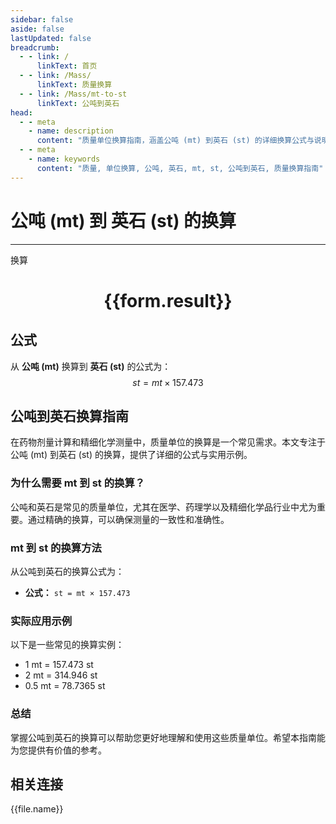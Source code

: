 ```yaml
---
sidebar: false
aside: false
lastUpdated: false
breadcrumb:
  - - link: /
      linkText: 首页
  - - link: /Mass/
      linkText: 质量换算
  - - link: /Mass/mt-to-st
      linkText: 公吨到英石
head:
  - - meta
    - name: description
      content: "质量单位换算指南，涵盖公吨 (mt) 到英石 (st) 的详细换算公式与说明。"
  - - meta
    - name: keywords
      content: "质量, 单位换算, 公吨, 英石, mt, st, 公吨到英石, 质量换算指南"
---
```

# 公吨 (mt) 到 英石 (st) 的换算
---
<script setup>
import { onMounted, reactive, inject, ref } from 'vue'
import { NButton, NForm, NFormItem, NInput, NInputNumber, NSelect, NCard, useMessage,NGrid ,NGi } from 'naive-ui'
import { defineClientComponent } from 'vitepress'
import { Mass } from '../../files';

const convert = inject('convert')

const form = reactive({
  number: null,
  result: '',
})

const convertHandler = () => {
  if (form.number !== null && !isNaN(form.number)) {
    const convertedValue = parseFloat(form.number) * 157.473
    form.result = `${form.number}mt = ${convertedValue.toFixed(3)}st`
  } else {
    form.result = '请输入有效的数值。'
  }
}
</script>

<n-form size="large" :model="form">
  <n-form-item label="公吨 (mt)">
    <n-input-number v-model:value="form.number" placeholder="输入公吨" style="width: 100%" />
  </n-form-item>
  <n-form-item>
    <n-button type="primary" @click="convertHandler" block>换算</n-button>
  </n-form-item>
</n-form>

<n-card  embedded :bordered="false" hoverable>
  <div  style="text-align:center">
    <h1>{{form.result}}</h1>
  </div>
</n-card>

## 公式

从 **公吨 (mt)** 换算到 **英石 (st)** 的公式为：
$$ st = mt \times 157.473 $$

## 公吨到英石换算指南

在药物剂量计算和精细化学测量中，质量单位的换算是一个常见需求。本文专注于公吨 (mt) 到英石 (st) 的换算，提供了详细的公式与实用示例。

### 为什么需要 mt 到 st 的换算？

公吨和英石是常见的质量单位，尤其在医学、药理学以及精细化学品行业中尤为重要。通过精确的换算，可以确保测量的一致性和准确性。

### mt 到 st 的换算方法

从公吨到英石的换算公式为：

- **公式：** `st = mt × 157.473`

### 实际应用示例

以下是一些常见的换算实例：

- 1 mt = 157.473 st
- 2 mt = 314.946 st
- 0.5 mt = 78.7365 st

### 总结

掌握公吨到英石的换算可以帮助您更好地理解和使用这些质量单位。希望本指南能为您提供有价值的参考。

## 相关连接
<n-grid x-gap="12" :cols="4">
  <n-gi v-for="(file, index) in Mass" :key="index">
    <n-button
      text
      tag="a"
      :href="file.path"
      type="primary"
    >
      {{file.name}}
    </n-button>
  </n-gi>
</n-grid>